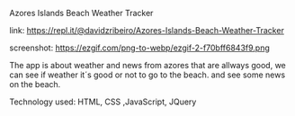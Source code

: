 Azores Islands Beach Weather Tracker

link: https://repl.it/@davidzribeiro/Azores-Islands-Beach-Weather-Tracker

screenshot: https://ezgif.com/png-to-webp/ezgif-2-f70bff6843f9.png

The app is about weather and news from azores that are allways good,
we can see if weather it´s good or not to go to the beach. and see some news on the beach.

Technology used: HTML, CSS ,JavaScript, JQuery
